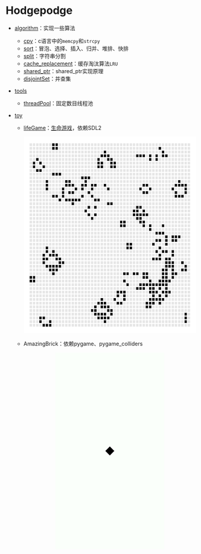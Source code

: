 # Hodgepodge

* [algorithm](algorithm/)：实现一些算法
  
  * [cpy](algorithm/cpy.c)：c语言中的`memcpy`和`strcpy`
  * [sort](algorithm/sort.cpp)：冒泡、选择、插入、归并、堆排、快排
  * [split](algorithm/split.cpp)：字符串分割
  * [cache_replacement](algorithm/cache_replacement.cpp)：缓存淘汰算法`LRU`
  * [shared_ptr](algorithm/shared_ptr.cpp)：shared_ptr实现原理
  * [disjointSet](algorithm/DisjointSet.h)：并查集
  
* [tools](./tools)

  * [threadPool](tools/threadPool)：固定数目线程池

* [toy](toy/)

  * [lifeGame](toy/lifeGame/)：[生命游戏](https://baike.baidu.com/item/%E5%BA%B7%E5%A8%81%E7%94%9F%E5%91%BD%E6%B8%B8%E6%88%8F/22668799?fromtitle=%E7%94%9F%E5%91%BD%E6%B8%B8%E6%88%8F&fromid=2926434&fr=aladdin)，依赖SDL2

    <div align=center><img width="520" height="520" src="pic/lifeGame.gif"/></div>
    
  * AmazingBrick：依赖pygame、pygame_colliders

    <div align=center><img width="289" height="520" src="pic/AmazingBrick.gif"/></div>

